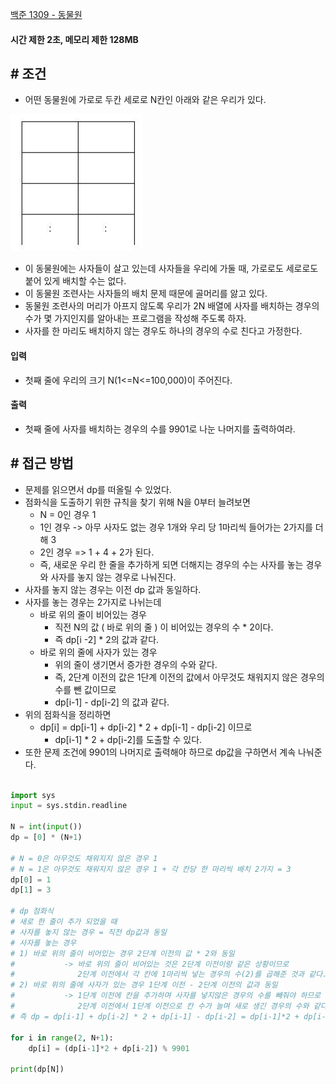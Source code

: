 
[백준 1309 - 동물원](https://www.acmicpc.net/problem/1309)

#### **시간 제한 2초, 메모리 제한 128MB**


## **# 조건**

- 어떤 동물원에 가로로 두칸 세로로 N칸인 아래와 같은 우리가 있다.

![](assets/Pasted%20image%2020230808172343.png)

- 이 동물원에는 사자들이 살고 있는데 사자들을 우리에 가둘 때, 가로로도 세로로도 붙어 있게 배치할 수는 없다. 
- 이 동물원 조련사는 사자들의 배치 문제 때문에 골머리를 앓고 있다.
- 동물원 조련사의 머리가 아프지 않도록 우리가 2N 배열에 사자를 배치하는 경우의 수가 몇 가지인지를 알아내는 프로그램을 작성해 주도록 하자. 
- 사자를 한 마리도 배치하지 않는 경우도 하나의 경우의 수로 친다고 가정한다.


#### **입력**
- 첫째 줄에 우리의 크기 N(1<=N<=100,000)이 주어진다.

#### **출력**
- 첫째 줄에 사자를 배치하는 경우의 수를 9901로 나눈 나머지를 출력하여라.


## **# 접근 방법**

- 문제를 읽으면서 dp를 떠올릴 수 있었다.
- 점화식을 도출하기 위한 규칙을 찾기 위해 N을 0부터 늘려보면
	- N = 0인 경우 1
	- 1인 경우 -> 아무 사자도 없는 경우 1개와 우리 당 1마리씩 들어가는 2가지를 더해 3
	- 2인 경우 => 1 + 4 + 2가 된다.
	- 즉, 새로운 우리 한 줄을 추가하게 되면 더해지는 경우의 수는 사자를 놓는 경우와 사자를 놓지 않는 경우로 나눠진다.
- 사자를 놓지 않는 경우는 이전 dp 값과 동일하다.
- 사자를 놓는 경우는 2가지로 나뉘는데
	- 바로 위의 줄이 비어있는 경우
		- 직전 N의 값 ( 바로 위의 줄 ) 이 비어있는 경우의 수 * 2이다.
		- 즉 dp[i -2] * 2의 값과 같다.
	- 바로 위의 줄에 사자가 있는 경우
		- 위의 줄이 생기면서 증가한 경우의 수와 같다.
		- 즉, 2단계 이전의 값은 1단계 이전의 값에서 아무것도 채워지지 않은 경우의 수를 뺀 값이므로
		- dp[i-1] - dp[i-2] 의 값과 같다.
- 위의 점화식을 정리하면
	- dp[i] = dp[i-1] + dp[i-2] * 2 + dp[i-1] - dp[i-2] 이므로
		- dp[i-1] * 2 + dp[i-2]를 도출할 수 있다.
- 또한 문제 조건에 9901의 나머지로 출력해야 하므로 dp값을 구하면서 계속 나눠준다.


```python

import sys  
input = sys.stdin.readline  
  
N = int(input())  
dp = [0] * (N+1)  
  
# N = 0은 아무것도 채워지지 않은 경우 1  
# N = 1은 아무것도 채워지지 않은 경우 1 + 각 칸당 한 마리씩 배치 2가지 = 3  
dp[0] = 1  
dp[1] = 3  
  
# dp 점화식  
# 새로 한 줄이 추가 되었을 때  
# 사자를 놓지 않는 경우 = 직전 dp값과 동일  
# 사자를 놓는 경우  
# 1) 바로 위의 줄이 비어있는 경우 2단계 이전의 값 * 2와 동일  
#           -> 바로 위의 줄이 비어있는 것은 2단계 이전이랑 같은 상황이므로  
#              2단계 이전에서 각 칸에 1마리씩 넣는 경우의 수(2)를 곱해준 것과 같다.  
# 2) 바로 위의 줄에 사자가 있는 경우 1단계 이전 - 2단계 이전의 값과 동일  
#           -> 1단계 이전에 칸을 추가하며 사자를 넣지않은 경우의 수를 빼줘야 하므로  
#              2단계 이전에서 1단계 이전으로 칸 수가 늘며 새로 생긴 경우의 수와 같다.  
# 즉 dp = dp[i-1] + dp[i-2] * 2 + dp[i-1] - dp[i-2] = dp[i-1]*2 + dp[i-2]  
  
for i in range(2, N+1):  
    dp[i] = (dp[i-1]*2 + dp[i-2]) % 9901  
  
print(dp[N])
```